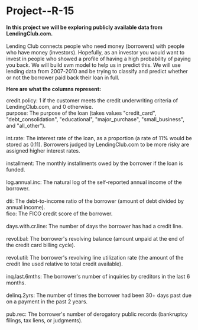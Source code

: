 # Project--R-15

<table>
  
  **In this project we will be exploring publicly available data from LendingClub.com.** <br><br/>
  Lending Club connects people who need money (borrowers) with people who have money (investors).
  Hopefully, as an investor you would want to invest in people who showed a profile of having a high probability of paying you back. We will build svm model to help us in predict this.
  We will use lending data from 2007-2010 and be trying to classify and predict whether or not the borrower paid back their loan in full.

 **Here are what the columns represent:** <br>

credit.policy: 1 if the customer meets the credit underwriting criteria of LendingClub.com, and 0 otherwise.<br>
purpose: The purpose of the loan (takes values "credit_card", "debt_consolidation", "educational", "major_purchase", "small_business", and "all_other").<br><br/>
int.rate: The interest rate of the loan, as a proportion (a rate of 11% would be stored as 0.11). Borrowers judged by LendingClub.com to be more risky are assigned higher interest rates.<br><br/>
installment: The monthly installments owed by the borrower if the loan is funded.<br><br/>
log.annual.inc: The natural log of the self-reported annual income of the borrower.<br><br/>
dti: The debt-to-income ratio of the borrower (amount of debt divided by annual income).<br>
fico: The FICO credit score of the borrower.<br><br/>
days.with.cr.line: The number of days the borrower has had a credit line.<br><br/>
revol.bal: The borrower's revolving balance (amount unpaid at the end of the credit card billing cycle).<br><br/>
revol.util: The borrower's revolving line utilization rate (the amount of the credit line used relative to total credit available).<br><br/>
inq.last.6mths: The borrower's number of inquiries by creditors in the last 6 months.<br><br/>
delinq.2yrs: The number of times the borrower had been 30+ days past due on a payment in the past 2 years.<br><br/>
pub.rec: The borrower's number of derogatory public records (bankruptcy filings, tax liens, or judgments).<br><br/>
</table>

